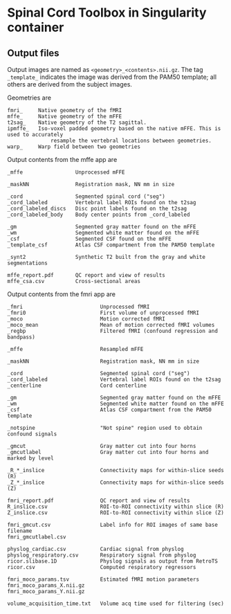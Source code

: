 # Spinal Cord Toolbox in Singularity container


## Output files

Output images are named as `<geometry>_<contents>.nii.gz`. The tag `_template_` indicates the image was derived from
the PAM50 template; all others are derived from the subject images.

Geometries are

    fmri_     Native geometry of the fMRI
    mffe_     Native geometry of the mFFE
    t2sag_    Native geometry of the T2 sagittal.
    ipmffe_   Iso-voxel padded geometry based on the native mFFE. This is used to accurately 
                  resample the vertebral locations between geometries.
    warp_     Warp field between two geometries

Output contents from the mffe app are

    _mffe                 Unprocessed mFFE
    
    _maskNN               Registration mask, NN mm in size
    
    _cord                 Segmented spinal cord ("seg")
    _cord_labeled         Vertebral label ROIs found on the t2sag
    _cord_labeled_discs   Disc point labels found on the t2sag
    _cord_labeled_body    Body center points from _cord_labeled
    
    _gm                   Segmented gray matter found on the mFFE
    _wm                   Segmented white matter found on the mFFE
    _csf                  Segmented CSF found on the mFFE
    _template_csf         Atlas CSF compartment from the PAM50 template
    
    _synt2                Synthetic T2 built from the gray and white segmentations
    
    mffe_report.pdf       QC report and view of results
    mffe_csa.csv          Cross-sectional areas


Output contents from the fmri app are

    _fmri                         Unprocessed fMRI
    _fmri0                        First volume of unprocessed fMRI
    _moco                         Motion corrected fMRI
    _moco_mean                    Mean of motion corrected fMRI volumes
    _regbp                        Filtered fMRI (confound regression and bandpass)
    
    _mffe                         Resampled mFFE
    
    _maskNN                       Registration mask, NN mm in size
    
    _cord                         Segmented spinal cord ("seg")
    _cord_labeled                 Vertebral label ROIs found on the t2sag
    _centerline                   Cord centerline
    
    _gm                           Segmented gray matter found on the mFFE
    _wm                           Segmented white matter found on the mFFE
    _csf                          Atlas CSF compartment from the PAM50 template
    
    _notspine                     "Not spine" region used to obtain confound signals
    
    _gmcut                        Gray matter cut into four horns
    _gmcutlabel                   Gray matter cut into four horns and marked by level
        
    _R_*_inslice                  Connectivity maps for within-slice seeds (R)
    _Z_*_inslice                  Connectivity maps for within-slice seeds (Z)
    
    fmri_report.pdf               QC report and view of results
    R_inslice.csv                 ROI-to-ROI connectivity within slice (R)
    Z_inslice.csv                 ROI-to-ROI connectivity within slice (Z)
    
    fmri_gmcut.csv                Label info for ROI images of same base filename
    fmri_gmcutlabel.csv
    
    physlog_cardiac.csv           Cardiac signal from physlog
    physlog_respiratory.csv       Respiratory signal from physlog
    ricor.slibase.1D              Physlog signals as output from RetroTS
    ricor.csv                     Computed respiratory regressors
    
    fmri_moco_params.tsv          Estimated fMRI motion parameters
    fmri_moco_params_X.nii.gz
    fmri_moco_params_Y.nii.gz
    
    volume_acquisition_time.txt   Volume acq time used for filtering (sec)

